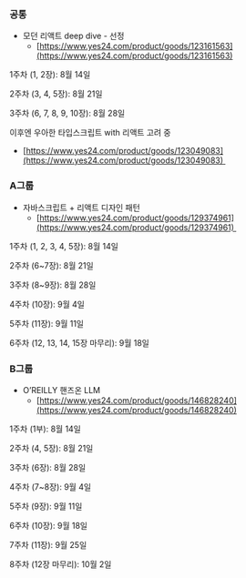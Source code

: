 ### 공통 

- 모던 리액트 deep dive - 선정
    - [https://www.yes24.com/product/goods/123161563](https://www.yes24.com/product/goods/123161563)

1주차 (1, 2장): 8월 14일

2주차 (3, 4, 5장): 8월 21일

3주차 (6, 7, 8, 9, 10장): 8월 28일

이후엔 우아한 타입스크립트 with 리액트 고려 중

- [https://www.yes24.com/product/goods/123049083](https://www.yes24.com/product/goods/123049083) 

### A그룹

- 자바스크립트 + 리액트 디자인 패턴
    - [https://www.yes24.com/product/goods/129374961](https://www.yes24.com/product/goods/129374961) 

1주차 (1, 2, 3, 4, 5장): 8월 14일

2주차 (6~7장): 8월 21일

3주차 (8~9장): 8월 28일

4주차 (10장): 9월 4일

5주차 (11장): 9월 11일

6주차 (12, 13, 14, 15장 마무리): 9월 18일

### B그룹

- O’REILLY 핸즈온 LLM
    - [https://www.yes24.com/product/goods/146828240](https://www.yes24.com/product/goods/146828240)

1주차 (1부): 8월 14일

2주차 (4, 5장): 8월 21일

3주차 (6장): 8월 28일

4주차 (7~8장): 9월 4일

5주차 (9장): 9월 11일

6주차 (10장): 9월 18일

7주차 (11장): 9월 25일

8주차 (12장 마무리): 10월 2일